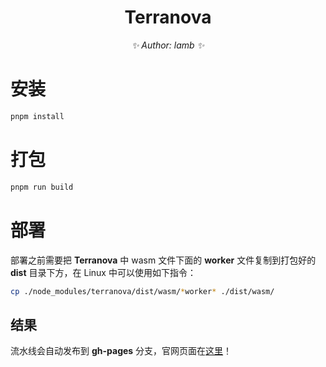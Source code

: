 <!-- PROJECT LOGO -->
<div align="center">

# Terranova

_✨ Author: lamb ✨_

</div>

# 安装

```bash
pnpm install
```

# 打包

```bash
pnpm run build
```

# 部署

部署之前需要把 **Terranova** 中 wasm 文件下面的 **worker** 文件复制到打包好的 **dist** 目录下方，在 Linux 中可以使用如下指令：

```bash
cp ./node_modules/terranova/dist/wasm/*worker* ./dist/wasm/
```

## 结果

流水线会自动发布到 **gh-pages** 分支，官网页面在[这里](https://www.sgyat.cn/terranova)！
